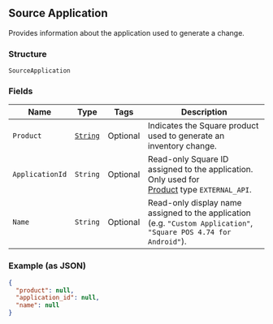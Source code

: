 ## Source Application

Provides information about the application used to generate a change.

### Structure

`SourceApplication`

### Fields

| Name | Type | Tags | Description |
|  --- | --- | --- | --- |
| `Product` | [`String`](/doc/models/product.md) | Optional | Indicates the Square product used to generate an inventory change. |
| `ApplicationId` | `String` | Optional | Read-only Square ID assigned to the application. Only used for<br>[Product](#type-product) type `EXTERNAL_API`. |
| `Name` | `String` | Optional | Read-only display name assigned to the application<br>(e.g. `"Custom Application"`, `"Square POS 4.74 for Android"`). |

### Example (as JSON)

```json
{
  "product": null,
  "application_id": null,
  "name": null
}
```

